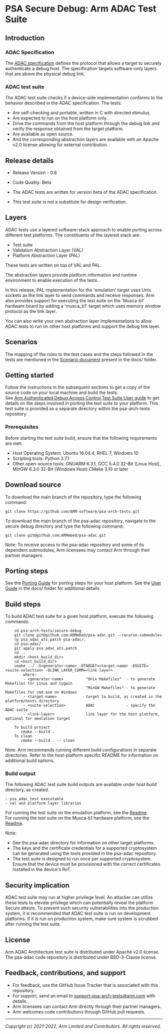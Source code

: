 
# PSA Secure Debug: Arm ADAC Test Suite

## Introduction

### ADAC Specification

The [ADAC specification](https://developer.arm.com/documentation/den0101/0001) defines the protocol that allows a target to securely authenticate a debug host. The specification targets software-only layers that are above the physical debug link.

### ADAC test suite

The ADAC test suite checks if a device-side implementation conforms to the behavior described in the ADAC specification. The tests:
 - Are self-checking and portable, written in C with directed stimulus.
 - Are expected to run on the host platform only.
 - Drive the commands from the host platform through the debug link and verify the response obtained from the target platform.
 - Are available as open source.
 - And the corresponding abstraction layers are available with an Apache v2.0 license allowing for external contribution.

## Release details
 - Release Version - 0.8
 - Code Quality: Beta <br/>

 - The ADAC tests are written for version beta of the ADAC specification.
 - This test suite is not a substitute for design verification.

## Layers

ADAC tests use a layered software-stack approach to enable porting across different test platforms. The constituents of the layered stack are:
 - Test suite
 - Validation Abstraction Layer (VAL)
 - Platform Abstraction Layer (PAL)

These tests are written on top of VAL and PAL.

The abstraction layers provide platform information and runtime environment to enable execution of the tests.

In this release, PAL implementation for the 'emulation' target uses Unix sockets as the link layer to send commands and receive responses. Arm also provides support for executing the test suite on the 'Musca-b1' hardware board by adding a 'musca_b1' target which uses memory window protocol as the link layer.

You can also write your own abstraction layer implementations to allow ADAC tests to run on other host platforms and support the debug link layer.

## Scenarios

The mapping of the rules to the test cases and the steps followed in the tests are mentioned in the [Scenario document](docs/psa_adac_scenarios.md) present in the docs/ folder.

## Getting started


Follow the instructions in the subsequent sections to get a copy of the source code on your local machine and build the tests. <br/>
See [Arm Authenticated Debug Access Control Test Suite User guide](docs/Arm_Authenticated_Debug_Access_Control_Test_Suite_User_Guide.pdf) to get details on the steps involved in porting the test suite to your platform.
This test suite is provided as a separate directory within the psa-arch-tests repository.

### Prerequisites

Before starting the test suite build, ensure that the following requirements are met:

- Host Operating System: Ubuntu 16.04.4, RHEL 7, Windows 10
- Scripting tools: Python 3.7.1
- Other open-source tools: GNUARM 6.3.1, GCC 5.4.0 32-Bit (Linux Host), MinGW 6.3.0 32-Bit (Windows Host)
                           CMake 3.10 or later


## Download source
To download the main branch of the repository, type the following command:

	git clone https://github.com/ARM-software/psa-arch-tests.git

To download the main branch of the psa-adac repository, navigate to the secure debug directory and type the following command:

	git clone git@github.com:ARMmbed/psa-adac.git

Note:
    To receive access to the psa-adac repository and some of its dependent submodules, Arm licensees may contact Arm through their partner managers.


## Porting steps

See the [Porting Guide](docs/porting_guide_adac_host.md) for porting steps for your host platform.
See the [User Guide](docs/Arm_Authenticated_Debug_Access_Control_Test_Suite_User_Guide.pdf) in the docs/ folder for additional details.

## Build steps

To build ADAC test suite for a given host platform, execute the following commands: <br/>
~~~
    cd psa-arch-tests/secure-debug
    git clone git@github.com:ARMmbed/psa-adac.git --recurse-submodules
    cp psa_adac_ats.patch psa-adac/.
    cd psa-adac/
    git apply psa_adac_ats.patch
    cd ..
    mkdir <host_build_dir>
    cd <host_build_dir>
	cmake ../ -G<generator-name> -DTARGET=<target-name> -DSUITE=<suite-selection> -DLINK_LAYER_COMM=<link-layer>
	    where:
        - <generator-name>          "Unix Makefiles"  - to generate Makefiles for Linux and Cygwin
                                    "MinGW Makefiles" - to generate Makefiles for cmd.exe on Windows
        - <target-name>             target to build, as created in the platform/hosts directory
        - <suite-selection>         ADAC              - specify the ADAC suite
        - <link-layer>              link layer for the host platform, optional for emulation target

	To build project
	   cmake --build .
	To clean
	   cmake --build . -- clean
~~~

Note:
    Arm recommends running different build configurations in separate directories. Refer to the host-platform specific README for information on additional build options.

### Build output

The following ADAC test suite build outputs are available under host build directory, as created.

	- psa_adac_test executable
	- val and platform layer libraries

For running the test suite on the emulation platform, see the [Readme](platform/hosts/emulation/unix_socket/README.md).<br/>
For running the test suite on the Musca-b1 hardware platform, see the [Readme](platform/hosts/musca_b1/memw_pyocd/README.md).<br/>

Note:
 - See the psa-adac directory for information on other target platforms.
 - The keys and the certificate credentials for a supported cryptosystem can be generated using the tools provided in the psa-adac repository.
 - The test suite is designed to run once per supported cryptosystem. Ensure that the device must be provisioned with the correct certificates installed in the device's RoT.

## Security implication

ADAC test suite may run at higher privilege level. An attacker can utilize these tests to elevate privilege which can potentially reveal the platform Secure attests. To prevent such security vulnerabilities into the production system, it is recommended that ADAC test suite is run on development platforms. If it is run on production system, make sure system is scrubbed after running the test suite.

## License

Arm ADAC Architecture test suite is distributed under Apache v2.0 license.
The psa-adac code repository is distributed under BSD-3-Clause license.

## Feedback, contributions, and support

 - For feedback, use the GitHub Issue Tracker that is associated with this repository.
 - For support, send an email to support-psa-arch-tests@arm.com with details.
 - Arm licensees can contact Arm directly through their partner managers.
 - Arm welcomes code contributions through GitHub pull requests.

--------------

*Copyright (c) 2021-2022, Arm Limited and Contributors. All rights reserved.*
